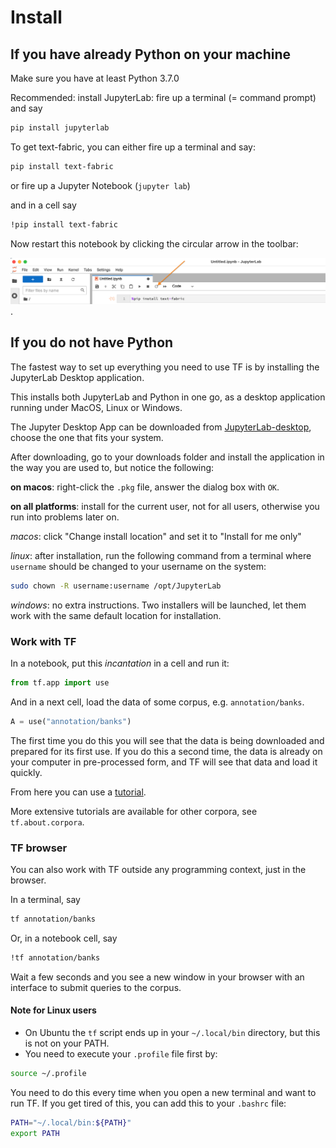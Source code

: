 # Install

## If you have already Python on your machine

Make sure you have at least Python 3.7.0

Recommended: install JupyterLab:
fire up a terminal (= command prompt) and say

``` sh
pip install jupyterlab
```

To get text-fabric, you can either fire up a terminal and say:

``` sh
pip install text-fabric
```

or fire up a Jupyter Notebook (`jupyter lab`)

and in a cell say

``` sh
!pip install text-fabric
```

Now restart this notebook by clicking the circular arrow in the toolbar:

![restart](../images/restartkernel.png).

## If you do not have Python

The fastest way to set up everything you need to use TF is by installing the
JupyterLab Desktop application.

This installs both JupyterLab and Python in one go,
as a desktop application running under  MacOS, Linux or Windows.

The Jupyter Desktop App can be downloaded from
[JupyterLab-desktop](https://github.com/jupyterlab/jupyterlab-desktop),
choose the one that fits your system.

After downloading, go to your downloads folder and install the application in the way
you are used to, but notice the following:

**on macos**: right-click the `.pkg` file, answer the dialog box with `OK`. 

**on all platforms**: install for the current user, not for all users, otherwise
you run into problems later on.

*macos*: click "Change install location" and set it to "Install for me only"

*linux*: after installation, run the following command from a terminal
where `username` should be changed
to your username on the system:

``` sh
sudo chown -R username:username /opt/JupyterLab
```

*windows*: no extra instructions.
Two installers will be launched, let them work with the same default
location for installation.

### Work with TF

In a notebook, put this *incantation* in a cell and run it:

``` python
from tf.app import use
```

And in a next cell, load the data of some corpus, e.g. `annotation/banks`.


``` python
A = use("annotation/banks")
```

The first time you do this you will see that the data is being downloaded and
prepared for its first use.
If you do this a second time, the data is already on your computer in
pre-processed form, and TF will see that data and load it quickly.

From here you can use a
[tutorial](https://nbviewer.org/github/annotation/banks/blob/master/tutorial/use.ipynb).

More extensive tutorials are available for other corpora, see `tf.about.corpora`.

### TF browser

You can also work with TF outside any programming context, just in the browser.

In a terminal, say

``` sh
tf annotation/banks
```

Or, in a notebook cell, say

``` sh
!tf annotation/banks
```

Wait a few seconds and you see a new window in your browser
with an interface to submit queries to the corpus.

#### Note for Linux users

*   On Ubuntu the `tf` script ends up in your `~/.local/bin` directory,
    but this is not on your PATH.
*   You need to execute your `.profile` file first by:

``` sh
source ~/.profile
```

You need to do this every time when you open a new terminal and
want to run TF.
If you get tired of this, you can add this to your `.bashrc` file:

``` sh
PATH="~/.local/bin:${PATH}"
export PATH
```
